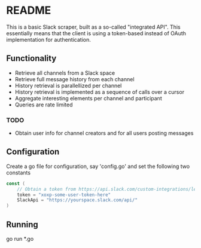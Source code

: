 # README

This is a basic Slack scraper, built as a so-called "integrated API". This essentially means that the client is using a token-based instead of OAuth implementation
for authentication.

## Functionality

* Retrieve all channels from a Slack space
* Retrieve full message history from each channel
* History retrieval is parallellized per channel
* History retrieval is implemented as a sequence of calls over a cursor
* Aggregate interesting elements per channel and participant
* Queries are rate limited

### TODO

* Obtain user info for channel creators and for all users posting messages

## Configuration

Create a go file for configuration, say 'config.go' and set the following two constants

```go
const (
    // Obtain a token from https://api.slack.com/custom-integrations/legacy-tokens
    token = "xoxp-some-user-token-here"
    SlackApi = "https://yourspace.slack.com/api/"
)
```

## Running

go run *.go